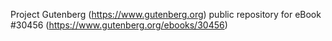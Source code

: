 Project Gutenberg (https://www.gutenberg.org) public repository for eBook #30456 (https://www.gutenberg.org/ebooks/30456)
